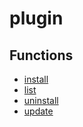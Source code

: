 # plugin

## Functions
* [install](./plugin/install.md)
* [list](./plugin/list.md)
* [uninstall](./plugin/uninstall.md)
* [update](./plugin/update.md)
